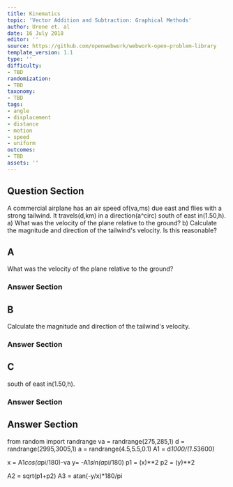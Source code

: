 ```yaml
---
title: Kinematics
topic: 'Vector Addition and Subtraction: Graphical Methods'
author: Urone et. al
date: 16 July 2018
editor: ''
source: https://github.com/openwebwork/webwork-open-problem-library
template_version: 1.1
type: ''
difficulty:
- TBD
randomization:
- TBD
taxonomy:
- TBD
tags:
- angle
- displacement
- distance
- motion
- speed
- uniform
outcomes:
- TBD
assets: ''
---
```


## Question Section 

A commercial airplane has an air speed of(va,ms) due east and flies with a strong tailwind. It travels(d,km) in a direction(a^circ) south of east in(1.50,h).
a) What was the velocity of the plane relative to the ground?
b) Calculate the magnitude and direction of the tailwind's velocity.
Is this reasonable?

## A
What was the velocity of the plane relative to the ground?
### Answer Section
## B
Calculate the magnitude and direction of the tailwind's velocity.
### Answer Section
## C
south of east in(1.50,h).
### Answer Section


## Answer Section

from random import randrange
va = randrange(275,285,1)
d = randrange(2995,3005,1)
a = randrange(4.5,5.5,0.1)
A1 = d*1000/(1.5*3600)

x = A1*cos(a*pi/180)-va
y= -A1*sin(a*pi/180)
p1 = (x)**2
p2 = (y)**2

A2 = sqrt(p1+p2)
A3 = atan(-y/x)*180/pi